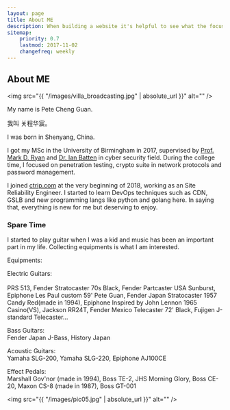 ```yaml
---
layout: page
title: About ME
description: When building a website it's helpful to see what the focus of your site is. This page is an example of how to show a website's focus.
sitemap:
    priority: 0.7
    lastmod: 2017-11-02
    changefreq: weekly
---
```

## About ME

<span class="image left"><img src="{{ "/images/villa_broadcasting.jpg" | absolute_url }}" alt="" /></span>

My name is Pete Cheng Guan.

我叫 关程华宸。  

I was born in Shenyang, China.  

I got my MSc in the University of Birmingham in 2017, supervised by [Prof. Mark D. Ryan](https://www.cs.bham.ac.uk/~mdr/) and [Dr. Ian Batten](https://www.batten.eu.org/~igb/) in cyber security field. During the college time, I focused on penetration testing, crypto suite in network protocols and password management.

I joined [ctrip.com](http://ctrip.com/) at the very beginning of 2018, working as an Site Reliability Engineer. I started to learn DevOps techniques such as CDN, GSLB and new programming langs like python and golang here. In saying that, everything is new for me but deserving to enjoy.



### Spare Time



I started to play guitar when I was a kid and music has been an important part in my life. Collecting equipments is what I am interested.


<div class="box">
  <p>
  Equipments:</br>

  Electric Guitars:</br>  
  PRS 513, Fender Stratocaster 70s Black, Fender Partcaster USA Sunburst, Epiphone Les Paul custom 59' Pete Guan, Fender Japan Stratocaster 1957 Candy Red(made in 1994),
  Epiphone Inspired by John Lennon 1965 Casino(VS), Jackson RR24T, Fender Mexico Telecaster 72' Black, Fujigen J-standard Telecaster...  </br>

  Bass Guitars:  </br>
  Fender Japan J-Bass, History Japan  </br>

  Acoustic Guitars:  </br>
  Yamaha SLG-200, Yamaha SLG-220, Epiphone AJ100CE  </br>

  Effect Pedals:   </br>
  Marshall Gov'nor (made in 1994), Boss TE-2, JHS Morning Glory, Boss CE-20, Maxon CS-8 (made in 1987), Boss GT-001  </br>


  </p>
</div>

<span class="image left"><img src="{{ "/images/pic05.jpg" | absolute_url }}" alt="" /></span>
